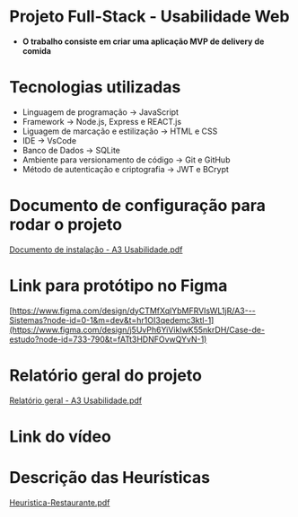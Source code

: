 # Projeto Full-Stack - Usabilidade Web
* **O trabalho consiste em criar uma aplicação MVP de delivery de comida**


# Tecnologias utilizadas
* Linguagem de programação -> JavaScript
* Framework -> Node.js, Express e REACT.js
* Liguagem de marcação e estilização -> HTML e CSS
* IDE -> VsCode
* Banco de Dados -> SQLite
* Ambiente para versionamento de código -> Git e GitHub
* Método de autenticação e criptografia -> JWT e BCrypt

# Documento de configuração para rodar o projeto
[Documento de instalação - A3 Usabilidade.pdf](https://github.com/user-attachments/files/20781849/Documento.de.instalacao.-.A3.Usabilidade.pdf)


# Link para protótipo no Figma
[https://www.figma.com/design/dyCTMfXqlYbMFRVIsWL1jR/A3---Sistemas?node-id=0-1&m=dev&t=hr1OI3qedemc3ktl-1](https://www.figma.com/design/j5UvPh6YiVikIwK55nkrDH/Case-de-estudo?node-id=733-790&t=fATt3HDNFOvwQYvN-1)


# Relatório geral do projeto
[Relatório geral - A3 Usabilidade.pdf](https://github.com/user-attachments/files/20781851/Relatorio.geral.-.A3.Usabilidade.pdf)


# Link do vídeo 


# Descrição das Heurísticas
[Heuristica-Restaurante.pdf](https://github.com/user-attachments/files/20781949/Heuristica-Restaurante.pdf)




